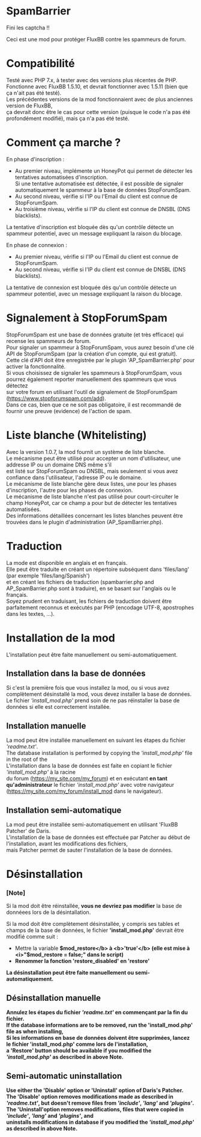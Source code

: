 # SpamBarrier
Fini les captcha !!

Ceci est une mod pour protéger FluxBB contre les spammeurs de forum.</br>
# Compatibilité
Testé avec PHP 7.x, à tester avec des versions plus récentes de PHP.</br>
Fonctionne avec FluxBB 1.5.10, et devrait fonctionner avec 1.5.11 (bien que ça n'ait pas été testé).</br>
Les précédentes versions de la mod fonctionnaient avec de plus anciennes version de FluxBB,</br>
 ça devrait donc être le cas pour cette version (puisque le code n'a pas été profondément modifié), mais ça n'a pas été testé.

# Comment ça marche ?
En phase d'inscription :
- Au premier niveau, implémente un HoneyPot qui permet de détecter les tentatives automatisées d'inscription.</br>
  Si une tentative automatisée est détectée, il est possible de signaler automatiquement le spammeur à la base de données StopForumSpam.</br>
- Au second niveau, vérifie si l'IP ou l'Email du client est connue de StopForumSpam.</br>
- Au troisième niveau, vérifie si l'IP du client est connue de DNSBL (DNS blacklists).</br>

La tentative d'inscription est bloquée dès qu'un contrôle détecte un spammeur potentiel, avec un message expliquant la raison du blocage.

En phase de connexion :
- Au premier niveau, vérifie si l'IP ou l'Email du client est connue de StopForumSpam.</br>
- Au second niveau, vérifie si l'IP du client est connue de DNSBL (DNS blacklists).</br>

La tentative de connexion est bloquée dès qu'un contrôle détecte un spammeur potentiel, avec un message expliquant la raison du blocage.

# Signalement à StopForumSpam
StopForumSpam est une base de données gratuite (et très efficace) qui recense les spammeurs de forum.</br>
Pour signaler un spammeur à StopForumSpam, vous aurez besoin d'une clé API de StopForumSpam (par la création d'un compte, qui est gratuit).</br>
Cette clé d'API doit être enregistrée par le plugin 'AP_SpamBarrier.php' pour activer la fonctionnalité.</br>
Si vous choisissez de signaler les spammeurs à StopForumSpam, vous pourrez également reporter manuellement des spammeurs que vous détectez</br>
sur votre forum en utilisant l'outil de signalement de StopForumSpam (https://www.stopforumspam.com/add).</br>
Dans ce cas, bien que ce ne soit pas obligatoire, il est recommandé de fournir une preuve (evidence) de l'action de spam.

# Liste blanche (Whitelisting)
Avec la version 1.0.7, la mod fournit un système de liste blanche.</br>
Le mécanisme peut être utilisé pour accepter un nom d'utilisateur, une addresse IP ou un domaine DNS même s'il</br>
est listé sur StopForumSpam ou DNSBL, mais seulement si vous avez confiance dans l'utilisateur, l'adresse IP ou le domaine.</br>
Le mécanisme de liste blanche gère deux listes, une pour les phases d'inscription, l'autre pour les phases de connexion.</br>
Le mécanisme de liste blanche n'est pas utilisé pour court-circuiter le champ HoneyPot, car ce champ a pour but de détecter les tentatives automatisées.</br>
Des informations détaillées concernant les listes blanches peuvent être trouvées dans le plugin d'administration (AP_SpamBarrier.php).

# Traduction
La mode est disponible en anglais et en français.</br>
Elle peut être traduite en créant un répertoire subséquent dans 'files/lang' (par exemple 'files/lang/Spanish')</br>
et en créant les fichiers de traduction (spambarrier.php and AP_SpamBarrier.php sont à traduire), en se basant sur l'anglais ou le français.</br>
Soyez prudent en traduisant, les fichiers de traduction doivent être parfaitement reconnus et exécutés par PHP (encodage UTF-8, apostrophes dans les textes, ...).

# Installation de la mod  
L'installation peut être faite manuellement ou semi-automatiquement.  
## Installation dans la base de données
Si c'est la première fois que vous installez la mod, ou si vous avez complètement désinstallé la mod, vous devez installer la base de données.  
Le fichier <i>'install_mod.php'</i> prend soin de ne pas réinstaller la base de données si elle est correctement installée.</br>
## Installation manuelle
La mod peut être installée manuellement en suivant les étapes du fichier <i>'readme.txt'</i>.</br>
The database installation is performed by copying the <i>'install_mod.php'</i> file in the root of the</br>
L'installation dans la base de données est faite en copiant le fichier <i>'install_mod.php'</i> à la racine</br>
du forum (https://my_site.com/my_forum) et en exécutant <b>en tant qu'administrateur</b> le fichier <i>'install_mod.php'</i>
avec votre navigateur (https://my_site.com/my_forum/install_mod dans le navigateur).</br>
## Installation semi-automatique
La mod peut être installée semi-automatiquement en utilisant 'FluxBB Patcher' de Daris.</br>
L'installation de la base de données est effectuée par Patcher au début de l'installation, avant les modifications des fichiers,  
mais Patcher permet de sauter l'installation de la base de données. 

# Désinstallation
### [Note]
Si la mod doit être réinstallée, <b>vous ne devriez pas modifier</b> la base de donnéees lors de la désintallation.  

Si la mod doit être complètement désinstallée, y compris ses tables et champs de la base de données, le fichier <b>'install_mod.php'</b> devrait être modifié comme suit :</br>
- Mettre la variable <b>$mod_restore</b> à <b>'true'</b> (elle est mise à <i>"$mod_restore    = false;"</i> dans le script)<br/>
- Renommer la fonction <b>'restore_disabled'</b> en <b>'restore'</b><br/>

La désinstallation peut être faite manuellement ou semi-automatiquement.<br/>

## Désinstallation manuelle
Annulez les étapes du fichier <i>'readme.txt'</i> en commençant par la fin du fichier.</br>
If the database informations are to be removed, run the <b>'install_mod.php'</b> file as when installing,</br>
Si les informations en base de données doivent être supprimées, lancez le fichier <b>'install_mod.php'</b>  comme lors de l'installation,</br>
a <b>'Restore'</b> button should be available if you modified the <i>'install_mod.php'</i> as described in above <b>Note</b>.
## Semi-automatic uninstallation
Use either the <b>'Disable'</b> option or <b>'Uninstall'</b> option of Daris's Patcher.</br>
The <b>'Disable'</b> option removes modifications made as described in <i>'readme.txt'</i>, but doesn't remove files from <i>'include'</i>, <i>'lang'</i> and <i>'plugins'</i>.</br>
The <b>'Uninstall'</b>option removes modifications, files that were copied in <i>'include'</i>, <i>'lang'</i> and <i>'plugins'</i>, and</br>
uninstalls modifications in database if you modified the <i>'install_mod.php'</i> as described in above <b>Note</b>.

